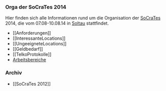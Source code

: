 ### Orga der SoCraTes 2014

Hier finden sich alle Informationen rund um die Organisation der [SoCraTes](/wiki/global/socrates) 2014, die vom 07.08-10.08.14 in [Soltau](http://www.hotel-park-soltau.de/) stattfindet.

* [[Anforderungen]]
* [[InteressanteLocations]]
* [[UngeeigneteLocations]]
* [[Geldbedarf]]
* [[TelkoProtokolle]]
* [Arbeitsbereiche](Arbeitsbereiche)

### Archiv

* [[SoCraTes 2012]]